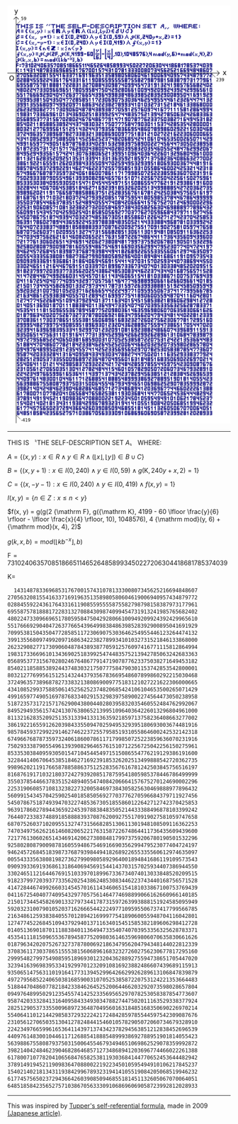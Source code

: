 ![The self-description set](self-description-set.png)

---

THIS IS 〝THE SELF-DESCRIPTION SET $A$〟 WHERE:

$A = \lbrace (x, y) : x \in R \wedge y \in R \wedge (\lfloor x \rfloor, \lfloor y \rfloor) \in B \cup C \rbrace$

$B = \lbrace (x, y + 1) : x \in I(0, 240) \wedge y \in I(0, 59) \wedge g({\mathrm K}, 240 y + x, 2) = 1 \rbrace$

$C = \lbrace (x, -y - 1) : x \in I(0, 240) \wedge y \in I(0, 419) \wedge f(x, y) = 1 \rbrace$

$I(x, y) = \lbrace n \in Z : x \le n < y \rbrace$

$f(x, y) = g(g(2 {\mathrm F}, g({\mathrm K}, 4199 - 60 \lfloor \frac{y}{6} \rfloor - \lfloor \frac{x}{4} \rfloor, 10), 1048576), 4 {\mathrm mod}(y, 6) + {\mathrm mod}(x, 4), 2)$

$g(k, x, b) = {\mathrm mod}(\lfloor k b^{-x} \rfloor, b)$

${\mathrm F} = 731024063570851866511465264858993450227206304418681785374039$

${\mathrm K} =$

```
  1431487833696853176700157431078133300807345625216694848607
270563208155416337169196351358980580604619006940957434879772
028845592243617643316119085595555875582798798158387973177961
695587578188817228313270884309874099454731913241985765682402
480224733096696517805958475042928066100949209924392429965610
551766692904047263776654396499838486398528392900895041691929
709953815043504772858511723069075303646254955446123264474132
399135568097499209716863422382789934101032731521846133868000
262329082771730906048784389387705912576097416771115812864994
198317336696101343690251839925474483575213942785063242683363
056895377315670280246764867791471907877623375038271649453182
854021185885389244374830321750777584790301153742853542800001
803212776995615125143244379356783669548607899860292215030468
372496357389687827338321380869009775183121027221622306000665
434108529937588506145256252374820685424106104653500265071429
499165977490516978768334029153298397589002274564473050238958
518723573172157176290043800440280395832035460552484762992067
849529493561574241307638065213995109640364226013296804961000
811321628352092513531339413313635921859713758236408663277002
386192216559126203984335509470259495329395180693003674481916
985784593729922914627462237255795851931055864600242532142318
674966768787359732406186007861171799850725223859636070231916
750293338790554961393908296465761510712256725042256150275961
853353038409593050154710454454971515086554776219129386191600
322844140670645385184627169239185326202513499888542720362735
998962021191766587885886375125283567616781242503845756516197
816876191710321803724279392085178759541805985378446786499999
355037854466378351524894055474084206664157675270124690002296
225319060857108132382273200584697384305825630469888977896432
560991543457042590254018585056927703776270596684379711927456
545078675187493947032274853673051855860122642712742370425853
963917860278944365922453978838483505214433388496878103399242
764407233837488918588883937087620092755170919027581059747658
687075260371020955132747315668285130611301948108509116362253
747034975626216146082065221763158722674864411736435609439600
721776130602651434691420627380848179973759206780190501532296
925802808790098781605594867546916690356299479523077404724197
946245726845183987376879398449418268922655335560612974635097
005543335638081982736279909805892964001894841686119109573543
090939336919368613186406945691544143703157025934407386944550
330246511216446769151033970189967336734074013033848520209515
918237997203937733562025438624853083446223743440168756571528
414728446749926603145457016114346065154181033867100753769439
041167254040774095432977057561464774698899066162660966140185
215017344545826901332797344178731597263993888151924585095949
592032310079010520371626665442224977109595506737417799566785
216348612593838405570128942169997754189060055948704116042801
127477452268451094379294013711634015451585382189606298412728
014051369018701118838401136494733540740703953356325628783371
453541118150965536789458775209803614635969806070635830661626
018796342020752673273787800692186347956204794348144022812339
370836117303786515553815606896168323272602756230677817295160
299954827997549085951896930123204362889275594738651705447020
323941639698395334192997012320910816923882486607439689115913
935065147563110191641773139452996426629926289613106847839879
497279568522406503816859003107052538587220753124221353664483
518844704860778218423384626452520064466203292073598028657804
094976489950291235455741425233569565297078253058387854773607
958742033328413164095843349303478827447502011163529338377924
282512905373355009689723648704956016318485168350690226970214
554064110121442985837293222421724842859785544597542309087676
231056127065035130412782484415460105782905072060734679328910
224234976659961653641143971374342378294563851212838452696539
440976148300104461171268854188854899938692788951901814055423
563988675580879375031500645546793494651069862529078359992872
398214042484623904682864685712734868941203696774466022261388
617800710778204106568476582538119303684144770652453644482942
378914919452119098364708800221922345010595494910106217845237
154021402181343119384299678932319414105519084205068519946232
617745756502372943664260390850946855181451132605067070064051
648518584235652757103867056333091068696069058723992812028933
```

---

This was inspired by [Tupper's self-referential formula](https://en.wikipedia.org/wiki/Tupper%27s_self-referential_formula), made in 2009 [(Japanese article)](https://mametter.hatenablog.com/entry/20091106/p1).
